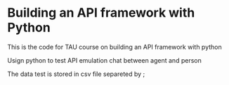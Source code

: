 # Building an API framework with Python

This is the code for TAU course on building an API framework with python

Usign python to test API emulation chat between agent and person

The data test is stored in csv file separeted by ; 



